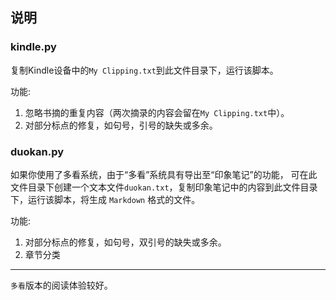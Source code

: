 ## 说明

### kindle.py
复制Kindle设备中的`My Clipping.txt`到此文件目录下，运行该脚本。

功能: 

1. 忽略书摘的重复内容（两次摘录的内容会留在`My Clipping.txt`中）。
2. 对部分标点的修复，如句号，引号的缺失或多余。


### duokan.py
如果你使用了多看系统，由于“多看”系统具有导出至“印象笔记”的功能， 可在此文件目录下创建一个文本文件`duokan.txt`，复制印象笔记中的内容到此文件目录下，运行该脚本，将生成 `Markdown` 格式的文件。 

功能: 

1. 对部分标点的修复，如句号，双引号的缺失或多余。
2. 章节分类

---

`多看`版本的阅读体验较好。



